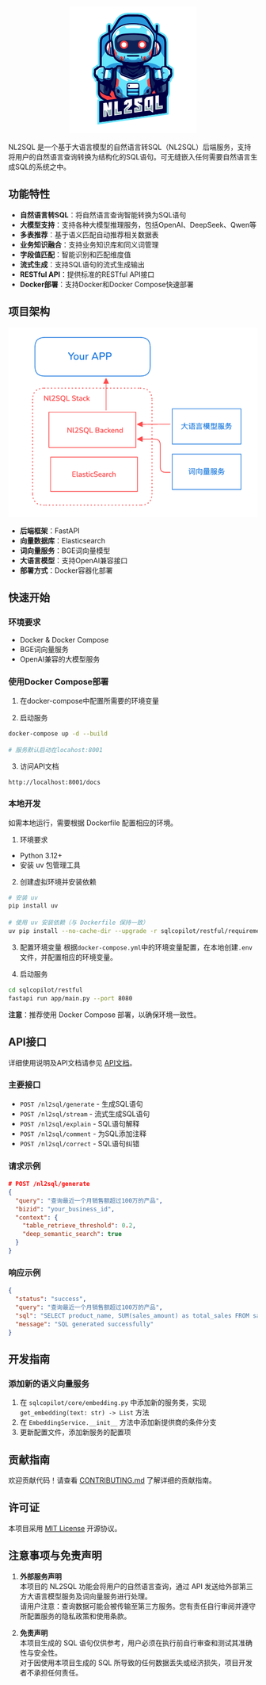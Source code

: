 <p align="center">
  <img src="./static/logo.png" alt="logo">
</p>



NL2SQL 是一个基于大语言模型的自然语言转SQL（NL2SQL）后端服务，支持将用户的自然语言查询转换为结构化的SQL语句。可无缝嵌入任何需要自然语言生成SQL的系统之中。

## 功能特性

- **自然语言转SQL**：将自然语言查询智能转换为SQL语句
- **大模型支持**：支持各种大模型推理服务，包括OpenAI、DeepSeek、Qwen等
- **多表推荐**：基于语义匹配自动推荐相关数据表
- **业务知识融合**：支持业务知识库和同义词管理
- **字段值匹配**：智能识别和匹配维度值
- **流式生成**：支持SQL语句的流式生成输出
- **RESTful API**：提供标准的RESTful API接口
- **Docker部署**：支持Docker和Docker Compose快速部署

## 项目架构

<p align="center">
  <img src="./static/architect.png" alt="架构图">
</p>

- **后端框架**：FastAPI
- **向量数据库**：Elasticsearch
- **词向量服务**：BGE词向量模型
- **大语言模型**：支持OpenAI兼容接口
- **部署方式**：Docker容器化部署

## 快速开始

### 环境要求

- Docker & Docker Compose
- BGE词向量服务
- OpenAI兼容的大模型服务

### 使用Docker Compose部署

1. 在docker-compose中配置所需要的环境变量

2. 启动服务
```bash
docker-compose up -d --build

# 服务默认启动在locahost:8001
```

3. 访问API文档
```
http://localhost:8001/docs
```

### 本地开发

如需本地运行，需要根据 Dockerfile 配置相应的环境。

1. 环境要求
- Python 3.12+
- 安装 uv 包管理工具

2. 创建虚拟环境并安装依赖
```bash
# 安装 uv
pip install uv

# 使用 uv 安装依赖（与 Dockerfile 保持一致）
uv pip install --no-cache-dir --upgrade -r sqlcopilot/restful/requirements.txt --system
```

3. 配置环境变量
根据`docker-compose.yml`中的环境变量配置，在本地创建`.env`文件，并配置相应的环境变量。

4. 启动服务
```bash
cd sqlcopilot/restful
fastapi run app/main.py --port 8080
```

**注意**：推荐使用 Docker Compose 部署，以确保环境一致性。

## API接口

详细使用说明及API文档请参见 [API文档](docs/api.md)。

### 主要接口

- `POST /nl2sql/generate` - 生成SQL语句
- `POST /nl2sql/stream` - 流式生成SQL语句
- `POST /nl2sql/explain` - SQL语句解释
- `POST /nl2sql/comment` - 为SQL添加注释
- `POST /nl2sql/correct` - SQL语句纠错

### 请求示例

```json
# POST /nl2sql/generate
{
  "query": "查询最近一个月销售额超过100万的产品",
  "bizid": "your_business_id",
  "context": {
    "table_retrieve_threshold": 0.2,
    "deep_semantic_search": true
  }
}
```

### 响应示例

```json
{
  "status": "success",
  "query": "查询最近一个月销售额超过100万的产品",
  "sql": "SELECT product_name, SUM(sales_amount) as total_sales FROM sales_table WHERE sale_date >= DATE_SUB(CURRENT_DATE, INTERVAL 1 MONTH) GROUP BY product_name HAVING total_sales > 1000000",
  "message": "SQL generated successfully"
}
```


## 开发指南

### 添加新的语义向量服务

1. 在 `sqlcopilot/core/embedding.py` 中添加新的服务类，实现 `get_embedding(text: str) -> List` 方法
2. 在 `EmbeddingService.__init__` 方法中添加新提供商的条件分支
3. 更新配置文件，添加新服务的配置项

## 贡献指南

欢迎贡献代码！请查看 [CONTRIBUTING.md](CONTRIBUTING.md) 了解详细的贡献指南。

## 许可证

本项目采用 [MIT License](LICENSE) 开源协议。

## 注意事项与免责声明

1. **外部服务声明**  
   本项目的 NL2SQL 功能会将用户的自然语言查询，通过 API 发送给外部第三方大语言模型服务及词向量服务进行处理。  
   请用户注意：查询数据可能会被传输至第三方服务。您有责任自行审阅并遵守所配置服务的隐私政策和使用条款。  

2. **免责声明**  
   本项目生成的 SQL 语句仅供参考，用户必须在执行前自行审查和测试其准确性与安全性。  
   对于因使用本项目生成的 SQL 所导致的任何数据丢失或经济损失，项目开发者不承担任何责任。